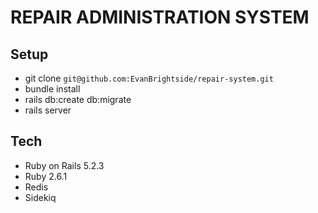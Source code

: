 # REPAIR ADMINISTRATION SYSTEM

## Setup
* git clone `git@github.com:EvanBrightside/repair-system.git`
* bundle install
* rails db:create db:migrate
* rails server

## Tech
* Ruby on Rails 5.2.3
* Ruby 2.6.1
* Redis
* Sidekiq
